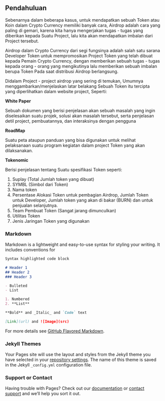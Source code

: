 ## Pendahuluan

Sebenarnya dalam beberapa kasus, untuk mendapatkan sebuah Token atau Koin dalam Crypto Currency memiliki banyak cara, Airdrop adalah cara yang paling di gemari, karena kita hanya mengerjakan tugas - tugas yang diberikan kepada Suatu Project, lalu kita akan mendapatkan imbalan dari Project tersebut.

Airdrop dalam Crypto Currency dari segi fungsinya adalah salah satu sarana Developer Token untuk mempromosikan Project Token yang telah dibuat kepada Pemain Crypto Currency, dengan memberikan sebuah tugas - tugas kepada orang - orang yang mengikutinya lalu memberikan sebuah imbalan berupa Token Pada saat distribusi Airdrop berlangsung.

Didalam Project - project airdrop yang sering di temukan, Umumnya menggambarkan/menjelaskan latar belakang Sebuah Token itu tercipta yang diperlihatkan dalam website project, Seperti:

**White Paper**

Sebuah dokumen yang berisi penjelasan akan sebuah masalah yang ingin diselesaikan suatu projek, solusi akan masalah tersebut, serta penjelasan detil project, pembuatannya, dan interaksinya dengan pengguna

**RoadMap**

Suatu peta ataupun panduan yang bisa digunakan untuk melihat pelaksanaan suatu program kegiatan dalam project Token yang akan dilaksanakan.

**Tokenomic**

Berisi penjelasan tentang Suatu spesifikasi Token seperti:
1. Suplay (Total Jumlah token yang dibuat)
2. SYMBL (Simbol dari Token)
3. Nama token
4. Persentase Alokasi Token untuk pembagian Airdrop, Jumlah Token untuk Developer, Jumlah token yang akan di bakar (BURN) dan untuk penjualan selanjutnya.
5. Team Pembuat Token (Sangat jarang dimunculkan)
6. Utilitas Token
7. Jenis Jaringan Token yang digunakan


### Markdown

Markdown is a lightweight and easy-to-use syntax for styling your writing. It includes conventions for

```markdown
Syntax highlighted code block

# Header 1
## Header 2
### Header 3

- Bulleted
- List

1. Numbered
2. **List**

**Bold** and _Italic_ and `Code` text

[Link](url) and ![Image](src)
```

For more details see [GitHub Flavored Markdown](https://guides.github.com/features/mastering-markdown/).

### Jekyll Themes

Your Pages site will use the layout and styles from the Jekyll theme you have selected in your [repository settings](https://github.com/QiubyZ/qiubyz.github.io/settings/pages). The name of this theme is saved in the Jekyll `_config.yml` configuration file.

### Support or Contact

Having trouble with Pages? Check out our [documentation](https://docs.github.com/categories/github-pages-basics/) or [contact support](https://support.github.com/contact) and we’ll help you sort it out.
